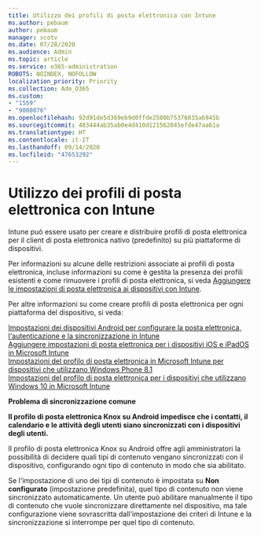 ```yaml
---
title: Utilizzo dei profili di posta elettronica con Intune
ms.author: pebaum
author: pebaum
manager: scotv
ms.date: 07/28/2020
ms.audience: Admin
ms.topic: article
ms.service: o365-administration
ROBOTS: NOINDEX, NOFOLLOW
localization_priority: Priority
ms.collection: Adm_O365
ms.custom:
- "1559"
- "9000076"
ms.openlocfilehash: 92d91de5d369eb9d0ffde2580b75376035a6945b
ms.sourcegitcommit: 483444ab35ab0e4d410d121562045efde47aa61a
ms.translationtype: HT
ms.contentlocale: it-IT
ms.lasthandoff: 09/14/2020
ms.locfileid: "47653292"
---
```

# <a name="using-email-profiles-with-intune"></a>Utilizzo dei profili di posta elettronica con Intune

Intune può essere usato per creare e distribuire profili di posta elettronica per il client di posta elettronica nativo (predefinito) su più piattaforme di dispositivi.

Per informazioni su alcune delle restrizioni associate ai profili di posta elettronica, incluse informazioni su come è gestita la presenza dei profili esistenti e come rimuovere i profili di posta elettronica, si veda [Aggiungere le impostazioni di posta elettronica ai dispositivi con Intune](https://docs.microsoft.com/intune/email-settings-configure).

Per altre informazioni su come creare profili di posta elettronica per ogni piattaforma del dispositivo, si veda:

[Impostazioni dei dispositivi Android per configurare la posta elettronica, l'autenticazione e la sincronizzazione in Intune](https://docs.microsoft.com/intune/email-settings-android)  
[Aggiungere impostazioni di posta elettronica per i dispositivi iOS e iPadOS in Microsoft Intune](https://docs.microsoft.com/intune/email-settings-ios)  
[Impostazioni del profilo di posta elettronica in Microsoft Intune per dispositivi che utilizzano Windows Phone 8.1](https://docs.microsoft.com/intune/email-settings-windows-phone-8-1)  
[Impostazioni del profilo di posta elettronica per i dispositivi che utilizzano Windows 10 in Microsoft Intune](https://docs.microsoft.com/intune/email-settings-windows-10)

**Problema di sincronizzazione comune**

**Il profilo di posta elettronica Knox su Android impedisce che i contatti, il calendario e le attività degli utenti siano sincronizzati con i dispositivi degli utenti.**

Il profilo di posta elettronica Knox su Android offre agli amministratori la possibilità di decidere quali tipi di contenuto vengano sincronizzati con il dispositivo, configurando ogni tipo di contenuto in modo che sia abilitato.

Se l'impostazione di uno dei tipi di contenuto è impostata su **Non configurato** (impostazione predefinita), quel tipo di contenuto non viene sincronizzato automaticamente. Un utente può abilitare manualmente il tipo di contenuto che vuole sincronizzare direttamente nel dispositivo, ma tale configurazione viene sovrascritta dall'impostazione dei criteri di Intune e la sincronizzazione si interrompe per quel tipo di contenuto.

